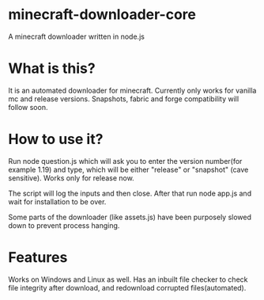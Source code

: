 # minecraft-downloader-core
A minecraft downloader written in node.js

# What is this?
It is an automated downloader for minecraft. Currently only works for vanilla mc and release versions. Snapshots, fabric and forge compatibility will follow soon.

# How to use it?
Run node question.js which will ask you to enter the version number(for example 1.19) and type, which will be either "release" or "snapshot" (cave sensitive).
Works only for release now.

The script will log the inputs and then close.
After that run node app.js and wait for installation to be over.

Some parts of the downloader (like assets.js) have been purposely slowed down to prevent process hanging.

# Features
Works on Windows and Linux as well.
Has an inbuilt file checker to check file integrity after download, and redownload corrupted files(automated).
